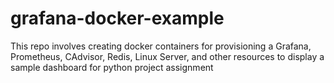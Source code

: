 # grafana-docker-example
This repo involves creating docker containers for provisioning a Grafana, Prometheus, CAdvisor, Redis, Linux Server, and other resources to display a sample dashboard for python project assignment
